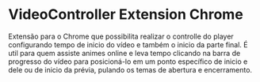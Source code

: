 # VideoController Extension Chrome

Extensão para o Chrome que possibilita realizar o controlle do player configurando tempo de inicio do vídeo e também o inicio da parte final. É util para quem assiste animes online e leva tempo clicando na barra de progresso do vídeo para posicioná-lo em um ponto específico de inicio e dele ou de inicio da prévia, pulando os temas de abertura e encerramento.